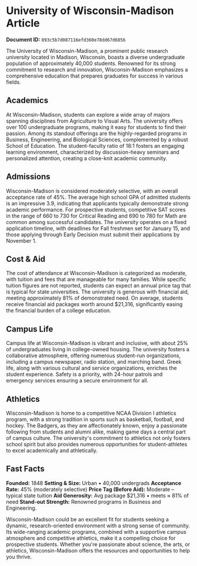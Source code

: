 # University of Wisconsin-Madison Article

**Document ID:** `893c5b7d087116efd360e78dd67d6856`

The University of Wisconsin-Madison, a prominent public research university located in Madison, Wisconsin, boasts a diverse undergraduate population of approximately 40,000 students. Renowned for its strong commitment to research and innovation, Wisconsin-Madison emphasizes a comprehensive education that prepares graduates for success in various fields.

## Academics
At Wisconsin-Madison, students can explore a wide array of majors spanning disciplines from Agriculture to Visual Arts. The university offers over 100 undergraduate programs, making it easy for students to find their passion. Among its standout offerings are the highly-regarded programs in Business, Engineering, and Biological Sciences, complemented by a robust School of Education. The student-faculty ratio of 18:1 fosters an engaging learning environment, characterized by discussion-heavy seminars and personalized attention, creating a close-knit academic community.

## Admissions
Wisconsin-Madison is considered moderately selective, with an overall acceptance rate of 45%. The average high school GPA of admitted students is an impressive 3.9, indicating that applicants typically demonstrate strong academic performance. For prospective students, competitive SAT scores in the range of 660 to 730 for Critical Reading and 690 to 780 for Math are common among successful candidates. The university operates on a fixed application timeline, with deadlines for Fall freshmen set for January 15, and those applying through Early Decision must submit their applications by November 1.

## Cost & Aid
The cost of attendance at Wisconsin-Madison is categorized as moderate, with tuition and fees that are manageable for many families. While specific tuition figures are not reported, students can expect an annual price tag that is typical for state universities. The university is generous with financial aid, meeting approximately 81% of demonstrated need. On average, students receive financial aid packages worth around $21,316, significantly easing the financial burden of a college education.

## Campus Life
Campus life at Wisconsin-Madison is vibrant and inclusive, with about 25% of undergraduates living in college-owned housing. The university fosters a collaborative atmosphere, offering numerous student-run organizations, including a campus newspaper, radio station, and marching band. Greek life, along with various cultural and service organizations, enriches the student experience. Safety is a priority, with 24-hour patrols and emergency services ensuring a secure environment for all.

## Athletics
Wisconsin-Madison is home to a competitive NCAA Division I athletics program, with a strong tradition in sports such as basketball, football, and hockey. The Badgers, as they are affectionately known, enjoy a passionate following from students and alumni alike, making game days a central part of campus culture. The university's commitment to athletics not only fosters school spirit but also provides numerous opportunities for student-athletes to excel academically and athletically.

## Fast Facts
**Founded:** 1848
**Setting & Size:** Urban • 40,000 undergrads
**Acceptance Rate:** 45% (moderately selective)
**Price Tag (Before Aid):** Moderate – typical state tuition
**Aid Generosity:** Avg package $21,316 • meets ≈ 81% of need
**Stand-out Strength:** Renowned programs in Business and Engineering.

Wisconsin-Madison could be an excellent fit for students seeking a dynamic, research-oriented environment with a strong sense of community. Its wide-ranging academic programs, combined with a supportive campus atmosphere and competitive athletics, make it a compelling choice for prospective students. Whether you're passionate about science, the arts, or athletics, Wisconsin-Madison offers the resources and opportunities to help you thrive.
